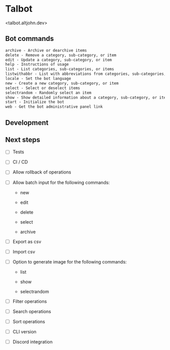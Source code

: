 # Talbot

<talbot.altjohn.dev>

## Bot commands

```txt
archive - Archive or dearchive items
delete - Remove a category, sub-category, or item
edit - Update a category, sub-category, or item
help - Instructions of usage
list - List categories, sub-categories, or items
listwithabbr - List with abbreviations from categories, sub-categories, or items
locale - Set the bot language
new - Create a new category, sub-category, or item
select - Select or deselect items
selectrandom - Randomly select an item
show - Show detailed information about a category, sub-category, or item
start - Initialize the bot
web - Get the bot administrative panel link
```

## Development

## Next steps

- [ ] Tests

- [ ] CI / CD

- [ ] Allow rollback of operations

- [ ] Allow batch input for the following commands:

  - new

  - edit

  - delete

  - select

  - archive

- [ ] Export as csv

- [ ] Import csv

- [ ] Option to generate image for the following commands:

  - list

  - show

  - selectrandom

- [ ] Filter operations

- [ ] Search operations

- [ ] Sort operations

- [ ] CLI version

- [ ] Discord integration
